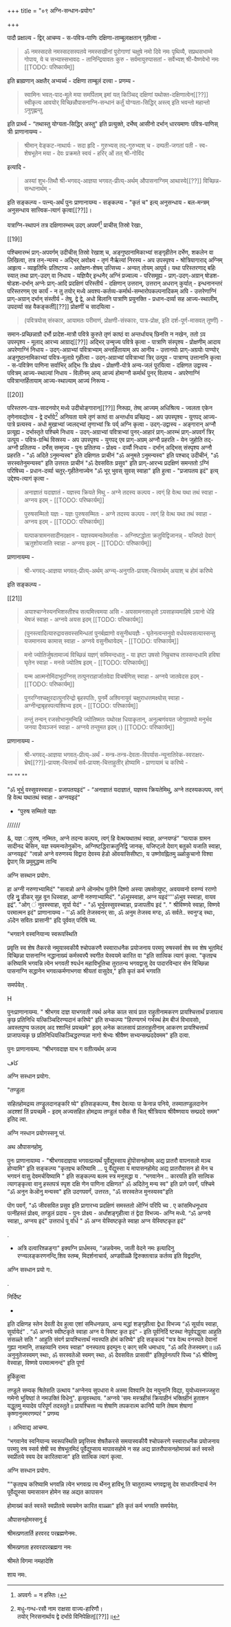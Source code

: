 +++
title = "०९ अग्नि-सन्धान-प्रयोगः"

+++

पादौ प्रक्षाल्य - द्विर् आचम्य - स-पवित्र-पाणिः दक्षिणा-ताम्बूलाक्षतान् गृहीत्वा - 

> ॐ नमस्सदसे नमस्सदसस्पतये नमस्सखीनां पुरोगाणां चक्षुषे नमो दिवे नमः पृथिव्यै, सप्रथसभाम्मे गोपाय, ये च सभ्यास्सभावदः - तानिन्द्रियावतः कुरु - सर्वमायुरुपासतां - सर्वेभ्यश् श्री-वैष्णवेभो नमः
[[TODO: परिष्कार्यम्]]

इति ब्राह्मणान् अक्षतैर् अभ्यर्च्य - दक्षिणा ताम्बूलं दत्त्वा - प्रणम्य -

> स्वामिनः भवत्-पाद-मूले मया समर्पिताम् इमां यत् किञ्चिद् दक्षिणां यथोक्त-दक्षिणात्वेन[[??]] स्वीकृत्य आवयोर् विच्छिन्नौपासनाग्नि-सन्धानं कर्तुं योग्यता-सिद्धिर् अस्त्व् इति भवन्तो महान्तो ऽनुगृह्णन्तु

इति प्रार्थ्य - “तथास्तु योग्यता-सिद्धिर् अस्तु" इति प्रत्युक्ते, दर्भेष्व् आसीनो दर्भान् धारयमाणः पवित्र-पाणिस् त्रीः प्राणानायम्य - 

> श्रीमान् वेङ्कट-नाथार्यः - सदा हृदि - गुरुभ्यस् तद्-गुरुभ्यश् च - दम्पती-जगतां पती - स्व-शेषभूतेन मया - देवः प्रक्रमते स्वयं - हरिर् ओं तत् श्री-गोविंद

इत्यादि - 

> अस्यां शुभ-तिथौ श्री-भगवद्-आज्ञया भगवत्-प्रीत्य्-अर्थम् औपासनाग्निम् आथास्ये[[??]] विच्छिन्न-सन्धानार्थम् - 

इति सङ्कल्प्य - पत्न्य्-अर्थं पुनः प्राणानायम्य - सङ्कल्प्य - "कृतं च" इत्य् अनुसन्धाय - बल-मन्त्रम् अनुसन्धाय सात्त्विक-त्यागं कृत्वा[[??]]। 

यत्राग्नि-स्थापनं तत्र दक्षिणारम्भम् उदग् अपवर्गं[^१_१९] प्राचीस् तिस्रो रेखाः,

[^१_१९]: अपवर्गः = न हस्तिः। 

[[19]] 

पश्चिमारम्भं प्राग्-अपवर्गम् उदीचीस् तिस्रो रेखाश् च, अङ्गुष्ठानामिकाभ्यां सङ्गृहीतेन दर्भेण, शकलेन वा लिखित्वा, तत्र तन्-न्यस्य - अद्भिर् अवोक्ष्य - तृणं नैर्ऋत्यां निरस्य - अप उपस्पृश्य - श्रोत्रियागाराद् अग्निम् आहृत्य - व्याहृतिभिः प्रतिष्टाप्य - अवोक्षण-शेषम् उत्सिच्य - अन्यत् तोयम् आपूर्य। यथा परिस्तरणाद् बहिः स्यात् तथा प्राग्-उदग् वा निधाय - यज्ञियैर् इन्धनैर् अग्निं प्रज्वाल्य - परिसमूह्य - प्राग्-उदग्-अग्रान् षोडश-षोडश-दर्भान् अग्नेः प्राग्-आदि प्रदक्षिणं परिस्तीर्य - दक्षिणान् उत्तरान्, उत्तरान् अधरान् कुर्यात् - इन्धनानन्तरं परिस्तरणम् एव कार्यं - न तु तयोर् मध्ये अवश्य-कर्तव्य-कर्मार्थ-सम्भारोपकल्पनादिकम् अपि - उत्तरेणाग्निं प्राग्-अग्रान् दर्भान् संस्तीर्य - तेषु, द्वे द्वे, अधो बिलानि पात्राणि प्रयुनक्ति - प्रधान-दर्व्या सह आज्य-स्थालीम्, उपदर्व्या सह वैकङ्कतीं[[??]] प्रोक्षणीं च सादयित्वा - 

> (पवित्रयोस् संस्कार, आयामतः परीमाणं, प्रोक्षणी-संस्कारः, पात्र-प्रोक्ष, इति दर्श-पूर्ण-मासवत् तूष्णीं) -

समान-प्रच्छिन्नाग्रौ दर्भौ प्रादेश-मात्रौ पवित्रे कुरुते तृणं काष्ठं वा अन्तर्धायच् छिनत्ति न नखेन, ततो ऽप उपस्पृश्य - मूलाद् आरभ्य आग्राद्[[??]] अद्भिर् उन्मृज्य पवित्रे कृत्वा - पात्राणि संस्पृश्य - प्रोक्षणीम् आदाय अपरेणाग्निं निधाय - उदग्-अग्राभ्यां पवित्राभ्याम् अन्तर्हितायाम् अप आनीय - उत्तानयोः प्राग्-अग्रयोः पाण्योर् अङ्गुष्ठानामिकाभ्यां पवित्र-मूलाग्रे गृहीत्वा - उदग्-अग्राभ्यां पवित्राभ्यां त्रिर् उत्पूय - पात्राण्य् उत्तानानि कृत्वा - स-पवित्रेण पाणिना सर्वाभिर् अद्भिः त्रिः प्रोक्ष्य - प्रोक्षणी-पोत्रे अन्य-जलं पूरयित्वा - दक्षिणत उद्वास्य - पवित्रम् आज्य-स्थाल्यां निधाय - विलीनम् अप्य् आज्यं होमाग्नौ कर्मार्थं पुनर् विलाप्य - अपरेणाग्निं पवित्रान्तर्हितायाम् आज्य-स्थाल्याम् आज्यं निरूप्य -  

[[20]] 

परिस्तरण-पात्र-सादनयोर् मध्ये उदीचोङ्गारान्[[??]] निरूह्य, तेष्व् आज्यम् अधिश्रित्य - ज्वलता एकेन तृणेनावद्योत्य - द्वे दर्भाग्रे[^१_२१] अनियता यामे तृणं काष्ठं वा अन्तर्धाय प्रच्छिद्य - अप उपस्पृश्य - युगपद् आज्य-पात्रे प्रत्यस्य - अधो मुखाभ्यां ज्वलद्भ्यां तृणाभ्यां त्रिः पर्य् अग्नि कृत्वा - उदग्-उद्वास्य - अङ्गारान् अग्नौ प्रत्यूह्य - दर्भास्तृते पश्चिमे निधाय - उदग्-अग्राभ्यां पवित्राभ्यां पुनर्-आहारं प्राग्-आरम्भं प्राग्-अपवर्गं त्रिर् उत्पूय - पवित्र-ग्रन्थिं विस्रस्य - अप उपस्पृश्य - युगपद् एव प्राग्-अग्रम् अग्नौ प्रहरति - येन जुहोति तद्-अग्नौ प्रतितप्य - दर्भैस् सम्मृज्य - पुनः प्रतितप्य - प्रोक्ष्य - दर्व्यौ निधाय - दर्भान् अद्भिस् संस्पृश्य अग्नौ प्रहरति - "ॐ अदिते ऽनुमन्यस्व" इति दक्षिणतः प्राचीनं "ॐ अनुमते ऽनुमन्यस्व" इति पश्चाद् उदीचीनं, "ॐ सरस्वतेनुमन्यस्व" इति उत्तरतः प्राचीनं "ॐ देवसवितः प्रसुव" इति प्राग्-आरभ्य प्रदक्षिणं समन्ततो ऽग्निं परिषिच्य - प्रधान-दर्व्या चतुर्-गृहीतेनाज्येन "ॐ भूर् भुवस् सुवस् स्वाहा" इति हुत्वा - "प्रजापतय इदं" इत्य् उद्देश्य-त्यागं कृत्वा - 

[^१_२१]:    
    
    मधु-गन्ध-रसौ नाम राक्षसा वाज्य-हारिणौ।  
    तयोर् निरसनार्थाय द्वे दर्भाग्रे विनिपेक्षित्[[??]]॥ 

> अनाज्ञातं यदाज्ञातं - यज्ञस्य क्रियते मिथु - अग्ने तदस्य कल्पय - त्वग्ं हि वेत्थ यथा तथं स्वाहा - अग्नय इदम् - 
[[TODO: परिष्कार्यम्]]

> पुरुषसम्मितो यज्ञः - यज्ञः पुरुषसम्मितः - अग्ने तदस्य कल्पय - त्वग्ं हि वेत्थ यथा तथं स्वाहा - अग्नय इदम् - 
[[TODO: परिष्कार्यम्]]

> यत्पाकत्रामनसादीनदक्षान - यज्ञस्यमन्वतेमर्तासः - अग्निष्टद्धोता क्रतुविद्विजानन्न् - यजिष्ठो देवाग्ं ऋतुशोयजाति स्वाहा - अग्नय इदम् - 
[[TODO: परिष्कार्यम्]]

प्राणानायम्य - 

> श्री-भगवद्-आज्ञया भगवत्-प्रीत्य्-अर्थम् अग्न्य्-अनुगति-प्रायश्-चित्तार्थम् अयाश् च होमं करिष्ये 

इति सङ्कल्प्य - 

[[21]] 

> अयाश्चाग्नेस्यनभिशस्तीश्च सत्यमित्त्वमया असि - अयसामनसाधृतो ऽयसाहव्यमाहिषे ऽयानो धेहि भेषजं स्वाहा - अग्नये अयस इदम् 
[[TODO: परिष्कार्यम्]]

> (पुनस्त्वादित्यारुद्रावसवस्समिन्धतां पुनर्बह्माणो वसुनीथयज्ञैः - घृतेनत्वन्तनुवो वर्धयस्वसत्यास्सन्तु यजमानस्य कामास् स्वाहा - अग्नये वसुनीथायेदम् - 
[[TODO: परिष्कार्यम्]]

> मनो ज्योतिर्जुषतामाज्यं विच्छिन्नं यज्ञग्ं समिमन्दधातु - या इष्टा उषसो निम्रुचश्च तास्सन्दधामि हविषा घृतेन स्वाहा - मनसे ज्योतिष इदम् - 
[[TODO: परिष्कार्यम्]]

> यन्म आत्मनोमिंदाभूदग्निस् तत्पुनराहार्जातवेदा विचर्षणिस् स्वाहा - अग्नये जातवेदस इदम् - 
[[TODO: परिष्कार्यम्]]

> पुनरग्निश्चक्षुरदात्पुनरिन्द्रो बृहस्पतिः, पुनर्मे अश्विनायुवं चक्षुराधत्तमक्ष्योस् स्वाहा - अग्नीन्द्राबृहस्पत्यश्विभ्य इदम् - 
[[TODO: परिष्कार्यम्]]

> तन्तुं तन्वन् रजसोभानुमन्विहि ज्योतिष्मतः पथोरक्ष धियाकृतान्, अनुल्बणंवयत जोगुवामपो मनुर्भव जनया दैव्यञ्जनं स्वाहा - अग्नये तन्तुमत इदम्।) 
[[TODO: परिष्कार्यम्]]

प्राणानायम्य - 

> श्री-भगवद्-आज्ञया भगवत्-प्रीत्य्-अर्थं - मन्त्र-तन्त्र-देवता-विपर्यास-न्यूनातिरेक-स्वराक्षर-भ्रेष[[??]]-प्रायश्-चित्तार्थं सर्व-प्रायश्-चित्ताहुतीर् होष्यामि - प्राणायामं च करिष्ये - 

""
""
""


"ॐ भूर्भु वस्सुवस्स्वाहा - प्रजापतयइदं” - “अनाज्ञातं यदाज्ञातं, यज्ञस्य क्रियतेमिथु, अग्ने तदस्यकल्पय, त्वग्ं हि वेत्थ यथातथं स्वाहा - अग्नयइदं”
 - “पुरुष सम्मितो यज्ञः

//////

 &, यज्ञ ःपुरुष, नम्मितः, अग्ने तदन्य कल्पय, त्वग्ं हि वेत्थयथातथं स्वाहा, अग्नयण्डं” “यत्पाक ग्रामन सादीनद चॆसिन, यज्ञ स्यमन्वतेनुकॊनः, अग्निष्टद्धिराक्रतुनिद्वि जानक्, यजिप्ट्लो देवाग् बतुको यजाति स्वाहा, अग्नयइदं' "त्वन्नो अग्ने वरुणस्य विद्वारा देवस्य हेडो ऒवयासिसीष्टाः, य उष्णोवह्नितमु ळ्ळोकुचानो विश्वा द्वेपाग् सि प्रमुमुद्धम्म तान्वि 

अग्नि सस्थान प्रयोगः. 

हा अग्नी नरुणाभ्यामिदं" "सत्वन्नो अग्ने ऒनमोभ पूतीने दिष्णो अस्या उषसोव्युष्ट, अवयव्वनो वरुण्यं रराणो एहि नुृ डीकर् सुह वून धिस्वाहा, आग्नी नरुणाभ्यामिदं". "ॐभूस्स्वाहा, अग्न यइदं‘‘''ॐभुव स्स्वाहा, वायव इद्रं”. "ओग् ं नुवस्स्वाहा, सूर्या येदं" - "ॐ भूर्भुवस्सुवस्च्वाहा, प्रजापतीय इदं ". " श्रीविष्णवे स्वाहा, विष्णवे परमात्मन इदं" प्राणानायम्य - ''ॐ अदि तेजस्वनर् साः, ॐ अनुम तेजस्व मग्दः, ॐ सर्वते.. स्वनुग्ड् स्थाः, ॐदेन सवितः प्रासानी" इदि पूर्ववत् परिषि च्य. 

"भगवाने वस्वनियान्य स्वरूपस्थिति 

प्रवृत्ति स्व शेष तैकरसे नमुयास्वकीयै श्चोपकरणै स्स्वाराधनैक प्रयोजनाय परमपु रुषस्सर्व शेष स्व शेष भूतमिदं विच्छिन्ना पासनाग्नि नद्धानाख्यं कर्मस्वस्पै स्वगीत येस्वयमे कारित वा "इति सात्विक त्यागं कृत्वा. "कृतज्ञ्च करिष्यामि भगवन्नि त्येन भगवती श्यर्धन महाविभूतिचा तुरातन्य भगवद्वासु देव पादारविन्दार सेन विच्छिन्ना पासनाग्नि सद्धानेन भगवत्कर्मणाभगवा श्रीयतां वासुदेव," इति कृतं कर्म भगवति 

समर्पयेत् . 

H 

पुनःप्राणानायम्य. " श्रीभगव दाज्ञ याभगवती त्यर्थ अनेक काल सायं प्रात राहुतीनामकरण प्रायश्चित्तार्थं प्रजापत्य कृछ प्रतिनिधि यत्किञ्चिदिरण्यदानं करिष्ये" इति सभ्कल्प्य "हिरण्यगर्भ गर्भस्थं हेम बीजं विभावसोः, अवस्तपुण्य फलदम् अद श्शान्तिं प्रयच्छमे" इदम् अनेक कालसायं प्रातराहुतीनाम् आकरण प्रायश्चित्तार्थं प्राजापत्यकृ छ प्रतिनिधियत्किञ्चिद्धरण्यन्ना नागो श्रेभ्यः श्रीवैष्ण सभ्यन्सम्प्रददेवमम" इति दत्वा. 

पुनः प्राणानायम्य. “श्रीभगवदाज्ञ याभ ग वतीत्यर्थम् अज्य 

کاف 

अग्नि सस्धान प्रयोगः. 

"तण्डुला 

सहितहोमद्रव्य तण्ड्रुलदानङ्करि ष्ये" इतिसङ्कल्प्य, वैश्व देवत्याः पा केनान्न पनिये, तस्मातण्डुलदानेन अदश्शां तिं प्रयच्छमे - इदम् अज्यसहित होमद्रव्य तण्डुलं यसैक सै चित् श्रीत्रियाय श्रीवैष्णवाय सम्प्रददे समम" इतिद त्वा. 

अग्नि नस्धान प्रयोगस्सनू प्तं. 

अथ औपासनहोमु. 

पुनः प्राणानायाम्य - "श्रीभगवदाज्ञया भगवत्प्रत्यर्थं पूर्वेद्युस्साय हॊूपॊसनहोमम् अद्य प्रातरौ वापनसलो मञ्च होप्यामि" इति सङ्कल्प्य "कृतज्ञ्च करिष्यामि ... पू र्वेद्युस्सा य मापासनहोमेद अद्य प्रातरौवासन हो मेन च भगवनं वासु देवमर्चयिष्यामि " इति सङ्कल्प्य बलम स्त्र मनुसद्धा य . “भगवानेन .. कारयति इति सात्विक त्यागङ्कृत्वा वानु हस्तपत्रं स्पृश दक्षि णेन पाणिना दक्षिणत" ॐ अदितेनु मन्य स्व" इति प्रागे पवर्गं, पश्चिमे “ॐ अनुन केऒनु मन्यस्व" इति उदगपवर्गं, उत्तरतः, "ॐ सरस्वतेज मुनस्यस्व"इति 

पॊग पवर्गं, "ॐ जीवसवित प्रसुव इति प्रागारभ्य प्रदक्षिणं समस्ततो ऒग्निं परिपि च्य . ए कांसमिधनूधाय पत्नीहस्तं प्रोक्ष्य, तण्डुलं प्रदाय - पुनः प्रोक्ष्य - अर्धांशङ्गृहीत्वा तं द्वेदा विभज्य- अग्नि मध्ये. “ॐ अग्नये स्वाहा,, अग्नय इदं" उत्तरार्ध पू र्वार्ध " ॐ अग्न येस्विष्टकृते स्वाहा अग्न येस्विष्टकृत इदं” 

. 

* अत्रि दत्वारिश्ळङ्गा" इक्यग्नि प्रार्धमस्य, “अन्नयेनमः, जाती वेदने नमः इत्यादिनु रग्न्यलङ्करणनन्दि,शिव स्तम्ब, मिदर्शनाचार्य, अण्डवीळ्ळै द्विरुक्तत्वान्न कर्तव्य इति विद्वदन्ति, 

अग्नि सस्धान प्रयो गः. 

. 

निर्दिष्ट 

- 

इति दक्षिणह स्तेन देवती देव हुत्वा एशां समिधनछाय, अन्य मद्धां शङ्गृहीत्वा द्वेधा विभज्य “ॐ सूर्याय स्वाहा, सूर्यायेदं” . “ॐ अग्नये स्वीष्टकृते स्वाहा अग्न ये स्विष्ट कृत इदं" - इति पूर्वनिर्दि ष्टस्था नेपूर्वपद्धुत्वा आहुति संसळ्ले सति " आहुति संवर्ग प्रायश्चित्तार्थं नवस्पति होमं करिष्ये" इदि सङ्कल्पं "यत्र वेत्थ वनस्पते देवानां गुह्या नामानि, तत्रहव्यानि रामय स्वाहा" वनस्पतय इदम्पुनः ए काग् समि धमाधाय, "ॐ अदि तेजस्वमग्॥॥ॐ अनुनुतेजस्वमग् स्थाः, ॐ सरस्वतेऒ स्वमग् स्थाः, ॐ देवसवितः प्रासावी" इतिपूर्वनत्परि पिच्य "ॐ श्रीविष्णु वेस्वाहा, विष्णवे परमात्मनन्दं" इति पूर्णा 

हुकिंहुत्वा 

तण्डुले सम्यक् श्रितेसति उत्थाय "अग्नेनय सुपधारा मे अस्मा विश्वानि देव नयुनानि विद्या, युयोध्यस्नज्जहुरा णमेनो भूयिष्ठां ते नमउक्तिं विधेनु". इत्युवस्थाय. "अग्नये 'समः मस्त्रहीसं क्रियाहीनं भक्तिहीनं हुताशन यद्धुतमु मयादेव परिपूर्णं तदस्तुते॥ प्रायश्चित्ता न्य शेषाणि तपकरात्म कानिपै यानि तेषाम शेषाणां कृष्णानुस्मरणम्परं " प्रणम्य 

। अभिवाद्य आचम्य. 

“भगवानेव स्वनियान्य स्वरूपस्थिति प्रवृत्तिस्व शेषतैकरसे समयास्वकीयै श्चोपकरणे स्स्वाराधनैक प्रयोजनाय परमपु रुष स्सर्व शेषी स्व शेषभूतमिदं पूर्वेद्युप्साय मापावसहोमे न सह अद्य प्रातरौपासनहोमाख्यं कर्त स्वस्तॆ स्वप्रीतये स्वय देव कारितवाजा" इति सात्विक त्यागं कृत्वा. 

अग्नि सस्धान प्रयोगः. 

""कृतज्ञ्च करिष्यामि भगवन्नि त्येन भगवत्प्र त्य र्थेननु हाविभू ति चातुरात्म्य भगवद्वासु देव साधारविन्दार्च नेन पूर्वेद्युस्सा यमासासन होमेन सह अद्यत कापासन 

होमाख्यं कर्त स्वस्तॆ स्वप्रीतये स्वयमेन कारित वाळ्ळा" इति कृतं कर्म भगवति समर्पयेत्. 

औपासनहोमस्सनू ई 

श्रीमत्प्रणतार्ति हरवरद परब्रह्मणेनमः. 

श्रीमत्प्रणता हरवरदपरब्रह्मगा नमः 

श्रीमते विगमा नमहादेशि 

शाय नमः. 

